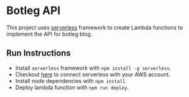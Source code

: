 # Botleg API

This project uses [serverless](https://serverless.com) framework to create Lambda functions to implement the API for botleg blog.

## Run Instructions

* Install `serverless` framework with `npm install -g serverless`.
* Checkout [here](https://serverless.com/framework/docs/providers/aws/guide/credentials/) to connect serverless with your AWS account.
* Install node dependencies with `npm install`.
* Deploy lambda function with `npm run deploy`.
